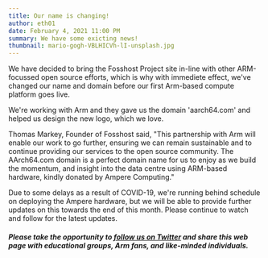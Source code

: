 ```yaml
---
title: Our name is changing!
author: eth01
date: February 4, 2021 11:00 PM
summary: We have some exicting news!
thumbnail: mario-gogh-VBLHICVh-lI-unsplash.jpg
---
```


We have decided to bring the Fosshost Project site in-line with other ARM-focussed open source efforts, which is why with immediete effect, we've changed our name and domain before our
first Arm-based compute platform goes live.  

We're working with Arm and they gave us the domain 'aarch64.com' and helped us design the new logo, which we love.

Thomas Markey, Founder of Fosshost said, "This partnership with Arm will enable our work to go further, ensuring we can remain sustainable and to continue providing our services to the open source community.  The AArch64.com domain is a perfect domain name for us to enjoy as we build the momentum, and insight into the data centre using ARM-based hardware, kindly donated by Ampere Computing."

Due to some delays as a result of COVID-19, we're running behind schedule on deploying the Ampere hardware, but we will be able to provide further updates on this towards the end of this month.   Please continue to watch and follow for the latest updates.
  
##### Please take the opportunity to [follow us on Twitter](https://twitter.com/fosshostorg) and share this web page with educational groups, Arm fans, and like-minded individuals.
